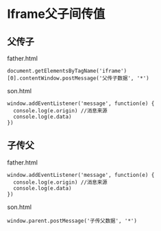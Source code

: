 # Iframe父子间传值
## 父传子
father.html
```
document.getElementsByTagName('iframe')[0].contentWindow.postMessage('父传子数据', '*')
```
son.html
```
window.addEventListener('message', function(e) {
  console.log(e.origin) //消息来源
  console.log(e.data)
})
```

## 子传父
father.html
```
window.addEventListener('message', function(e) {
  console.log(e.origin) //消息来源
  console.log(e.data)
})

```
son.html
```
window.parent.postMessage('子传父数据', '*')
```